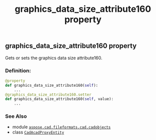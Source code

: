 ﻿---
title: graphics_data_size_attribute160 property
second_title: Aspose.CAD for Python via .NET API References
description: 
type: docs
weight: 260
url: /python-net/aspose.cad.fileformats.cad.cadobjects/cadacadproxyentity/graphics_data_size_attribute160/
is_root: false
---

## graphics_data_size_attribute160 property


Gets or sets the graphics data size attribute160.
### Definition:
```python
@property
def graphics_data_size_attribute160(self):
    ...
@graphics_data_size_attribute160.setter
def graphics_data_size_attribute160(self, value):
    ...
```

### See Also
* module [`aspose.cad.fileformats.cad.cadobjects`](../../)
* class [`CadAcadProxyEntity`](/cad/python-net/aspose.cad.fileformats.cad.cadobjects/cadacadproxyentity)
